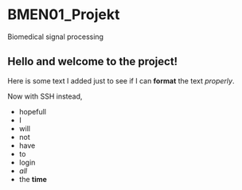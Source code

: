 # BMEN01_Projekt
Biomedical signal processing

## Hello and welcome to the project!
Here is some text I added just to see if I can __format__ the text *properly*.

Now with SSH instead,
+ hopefull
+ I
+ will
+ not
+ have
+ to
+ login
+ _all_
+ the __time__
